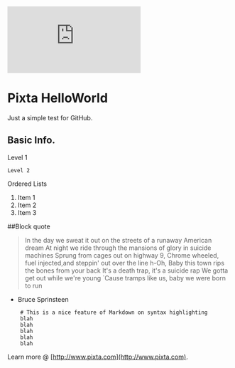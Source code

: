 ![alt text](https://s3.amazonaws.com/static.east.us.cdn/corp/logos/corp/pixta-logoonly-whitebg.pdf "PixtaLogo") 
# Pixta HelloWorld


Just a simple test for GitHub.

## Basic Info.

Level 1
```
Level 2
```

Ordered Lists
1. Item 1
2. Item 2
3. Item 3


##Block quote
>In the day we sweat it out on the streets of a runaway American dream 
At night we ride through the mansions of glory in suicide machines 
Sprung from cages out on highway 9, 
Chrome wheeled, fuel injected,and steppin' out over the line 
h-Oh, Baby this town rips the bones from your back 
It's a death trap, it's a suicide rap 
We gotta get out while we're young 
`Cause tramps like us, baby we were born to run  
- Bruce Sprinsteen

```
    # This is a nice feature of Markdown on syntax highlighting
    blah
	blah
	blah
	blah
	blah
```

Learn more @ [http://www.pixta.com](http://www.pixta.com).


